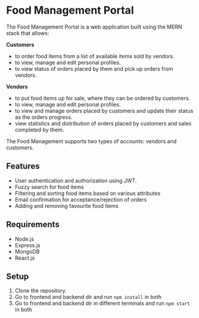 # Food Management Portal

The Food Management Portal is a web application built using the MERN stack that allows:

<b>Customers</b>

* to order food items from a list of available items sold by vendors.
* to view, manage and edit personal profiles.
* to view status of orders placed by them and pick up orders from vendors.

<b>Vendors</b>

* to put food items up for sale, where they can be ordered by customers.
* to view, manage and edit personal profiles.
* to view and manage orders placed by customers and update their status as the orders progress.
* view statistics and distribution of orders placed by customers and sales completed by them.

The Food Management supports two types of accounts: vendors and customers.

## Features

* User authentication and authorization using JWT.
* Fuzzy search for food items
* Filtering and sorting food items based on various attributes
* Email confirmation for acceptance/rejection of orders
* Adding and removing favourite food items

## Requirements

* Node.js
* Express.js
* MongoDB
* React.js

## Setup

1. Clone the repository.
2. Go to frontend and backend dir and run `npm install` in both
3. Go to frontend and backend dir in different terminals and run `npm start` in both
